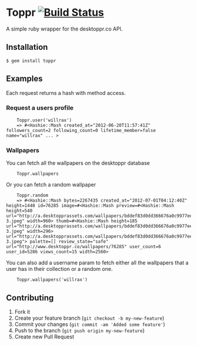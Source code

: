 # Toppr [![Build Status](https://secure.travis-ci.org/willrax/toppr.png?branch=master)][travis]

[travis]: http://travis-ci.org/willrax/toppr

A simple ruby wrapper for the desktoppr.co API.

## Installation

    $ gem install toppr

## Examples

Each request returns a hash with method access.

### Request a users profile

		Toppr.user('willrax')
		=> #<Hashie::Mash created_at="2012-06-20T11:57:41Z" followers_count=2 following_count=0 lifetime_member=false name="willrax" ... >

### Wallpapers

You can fetch all the wallpapers on the desktoppr database
		
		Toppr.wallpapers
		
Or you can fetch a random wallpaper

		Toppr.random
		=> #<Hashie::Mash bytes=2267435 created_at="2012-07-01T04:12:40Z" height=1440 id=76285 image=#<Hashie::Mash preview=#<Hashie::Mash height=540 url="http://a.desktopprassets.com/wallpapers/bddef83d0dd366676a0c9977eecd2d06560d7231/preview_wp_2560-3.jpeg" width=960> thumb=#<Hashie::Mash height=185 url="http://a.desktopprassets.com/wallpapers/bddef83d0dd366676a0c9977eecd2d06560d7231/thumb_wp_2560-3.jpeg" width=296> url="http://a.desktopprassets.com/wallpapers/bddef83d0dd366676a0c9977eecd2d06560d7231/wp_2560-3.jpeg"> palette=[] review_state="safe" url="http://www.desktoppr.co/wallpapers/76285" user_count=6 user_id=5286 views_count=15 width=2560>

You can also add a username param to fetch either all the wallpapers that a user has in their collection or a random one.

		Toppr.wallpapers('willrax')

## Contributing

1. Fork it
2. Create your feature branch (`git checkout -b my-new-feature`)
3. Commit your changes (`git commit -am 'Added some feature'`)
4. Push to the branch (`git push origin my-new-feature`)
5. Create new Pull Request
